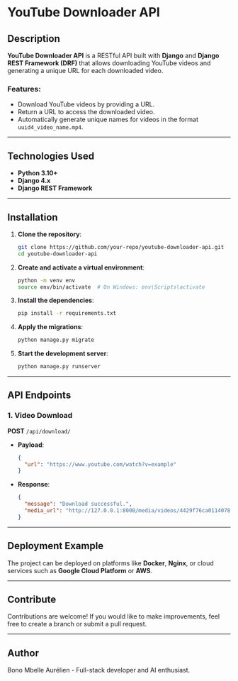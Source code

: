 

# YouTube Downloader API  

## Description  
**YouTube Downloader API** is a RESTful API built with **Django** and **Django REST Framework (DRF)** that allows downloading YouTube videos and generating a unique URL for each downloaded video.  

### Features:  
- Download YouTube videos by providing a URL.  
- Return a URL to access the downloaded video.  
- Automatically generate unique names for videos in the format `uuid4_video_name.mp4`.  

---

## Technologies Used  
- **Python 3.10+**  
- **Django 4.x**  
- **Django REST Framework**  

---

## Installation  

1. **Clone the repository**:  
   ```bash
   git clone https://github.com/your-repo/youtube-downloader-api.git
   cd youtube-downloader-api
   ```

2. **Create and activate a virtual environment**:  
   ```bash
   python -m venv env
   source env/bin/activate  # On Windows: env\Scripts\activate
   ```

3. **Install the dependencies**:  
   ```bash
   pip install -r requirements.txt
   ```

4. **Apply the migrations**:  
   ```bash
   python manage.py migrate
   ```

5. **Start the development server**:  
   ```bash
   python manage.py runserver
   ```

---

## API Endpoints  

### 1. **Video Download**  
**POST** `/api/download/`  

- **Payload**:  
  ```json
  {
    "url": "https://www.youtube.com/watch?v=example"
  }
  ```  

- **Response**:  
  ```json
  {
    "message": "Download successful.",
    "media_url": "http://127.0.0.1:8000/media/videos/4429f76ca0114078a69f9511dfd76e2b_video_name.mp4"
  }
  ```  

---

## Deployment Example  
The project can be deployed on platforms like **Docker**, **Nginx**, or cloud services such as **Google Cloud Platform** or **AWS**.  

---

## Contribute  
Contributions are welcome! If you would like to make improvements, feel free to create a branch or submit a pull request.  

---  

## Author  
Bono Mbelle Aurélien - Full-stack developer and AI enthusiast.  